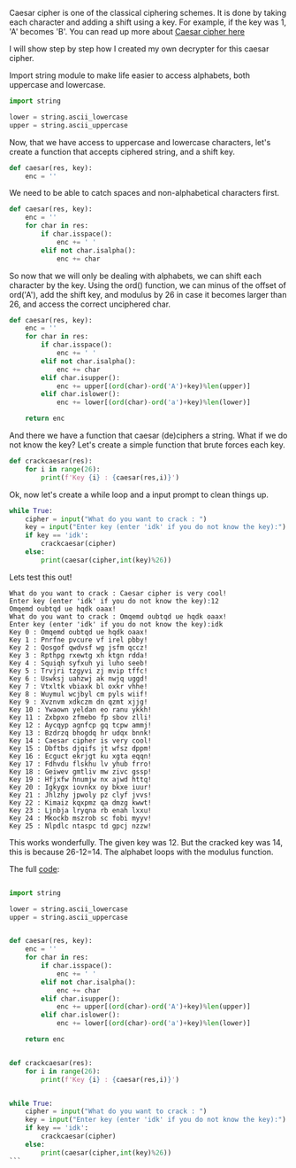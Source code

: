 Caesar cipher is one of the classical ciphering schemes. It is done by taking each character and adding a shift using a key. For example, if the key was 1, 'A' becomes 'B'. You can read up more about [Caesar cipher here](https://en.wikipedia.org/wiki/Caesar_cipher)

I will show step by step how I created my own decrypter for this caesar cipher.

Import string module to make life easier to access alphabets, both uppercase and lowercase.

```py
import string

lower = string.ascii_lowercase
upper = string.ascii_uppercase
```

Now, that we have access to uppercase and lowercase characters, let's create a function that accepts ciphered string, and a shift key.

```py
def caesar(res, key):
    enc = ''
```

We need to be able to catch spaces and non-alphabetical characters first.

```py
def caesar(res, key):
    enc = ''
    for char in res:
        if char.isspace():
            enc += ' '
        elif not char.isalpha():
            enc += char
```

So now that we will only be dealing with alphabets, we can shift each character by the key. Using the ord() function, we can minus of the offset of ord('A'), add the shift key, and modulus by 26 in case it becomes larger than 26, and access the correct unciphered char.

```py
def caesar(res, key):
    enc = ''
    for char in res:
        if char.isspace():
            enc += ' '
        elif not char.isalpha():
            enc += char
        elif char.isupper():
            enc += upper[(ord(char)-ord('A')+key)%len(upper)]
        elif char.islower():
            enc += lower[(ord(char)-ord('a')+key)%len(lower)]

    return enc
```

And there we have a function that caesar (de)ciphers a string. What if we do not know the key? Let's create a simple function that brute forces each key.

```py
def crackcaesar(res):
    for i in range(26):
        print(f'Key {i} : {caesar(res,i)}')
```

Ok, now let's create a while loop and a input prompt to clean things up.

```py
while True:
    cipher = input("What do you want to crack : ")
    key = input("Enter key (enter 'idk' if you do not know the key):")
    if key == 'idk':
        crackcaesar(cipher)
    else:
        print(caesar(cipher,int(key)%26))
```

Lets test this out!

```
What do you want to crack : Caesar cipher is very cool!
Enter key (enter 'idk' if you do not know the key):12
Omqemd oubtqd ue hqdk oaax!
What do you want to crack : Omqemd oubtqd ue hqdk oaax!
Enter key (enter 'idk' if you do not know the key):idk
Key 0 : Omqemd oubtqd ue hqdk oaax!
Key 1 : Pnrfne pvcure vf irel pbby!
Key 2 : Qosgof qwdvsf wg jsfm qccz!
Key 3 : Rpthpg rxewtg xh ktgn rdda!
Key 4 : Squiqh syfxuh yi luho seeb!
Key 5 : Trvjri tzgyvi zj mvip tffc!
Key 6 : Uswksj uahzwj ak nwjq uggd!
Key 7 : Vtxltk vbiaxk bl oxkr vhhe!
Key 8 : Wuymul wcjbyl cm pyls wiif!
Key 9 : Xvznvm xdkczm dn qzmt xjjg!
Key 10 : Ywaown yeldan eo ranu ykkh!
Key 11 : Zxbpxo zfmebo fp sbov zlli!
Key 12 : Aycqyp agnfcp gq tcpw ammj!
Key 13 : Bzdrzq bhogdq hr udqx bnnk!
Key 14 : Caesar cipher is very cool!
Key 15 : Dbftbs djqifs jt wfsz dppm!
Key 16 : Ecguct ekrjgt ku xgta eqqn!
Key 17 : Fdhvdu flskhu lv yhub frro!
Key 18 : Geiwev gmtliv mw zivc gssp!
Key 19 : Hfjxfw hnumjw nx ajwd httq!
Key 20 : Igkygx iovnkx oy bkxe iuur!
Key 21 : Jhlzhy jpwoly pz clyf jvvs!
Key 22 : Kimaiz kqxpmz qa dmzg kwwt!
Key 23 : Ljnbja lryqna rb enah lxxu!
Key 24 : Mkockb mszrob sc fobi myyv!
Key 25 : Nlpdlc ntaspc td gpcj nzzw!
```

This works wonderfully. The given key was 12. But the cracked key was 14, this is because 26-12=14. The alphabet loops with the modulus function.

The full [code]():

````py

import string

lower = string.ascii_lowercase
upper = string.ascii_uppercase


def caesar(res, key):
    enc = ''
    for char in res:
        if char.isspace():
            enc += ' '
        elif not char.isalpha():
            enc += char
        elif char.isupper():
            enc += upper[(ord(char)-ord('A')+key)%len(upper)]
        elif char.islower():
            enc += lower[(ord(char)-ord('a')+key)%len(lower)]

    return enc


def crackcaesar(res):
    for i in range(26):
        print(f'Key {i} : {caesar(res,i)}')


while True:
    cipher = input("What do you want to crack : ")
    key = input("Enter key (enter 'idk' if you do not know the key):")
    if key == 'idk':
        crackcaesar(cipher)
    else:
        print(caesar(cipher,int(key)%26))
```
